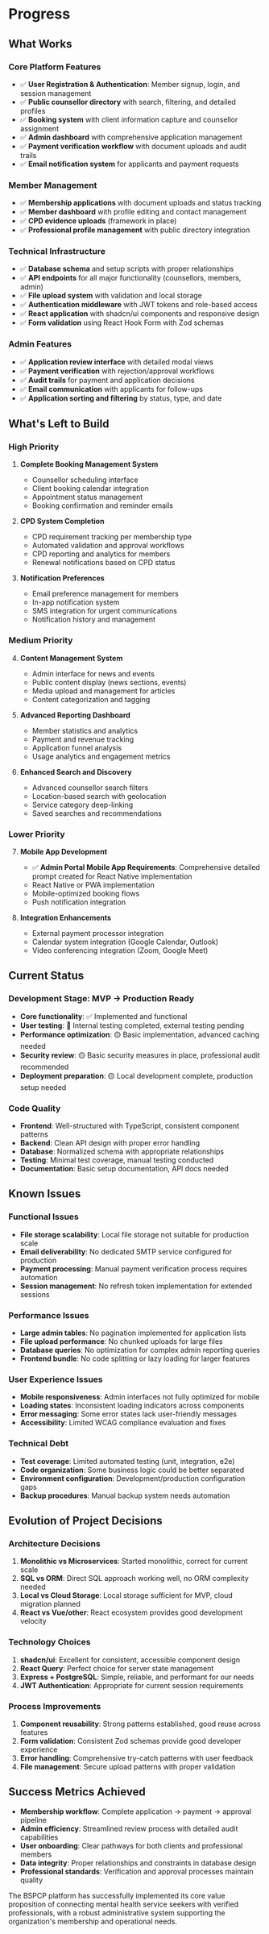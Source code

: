 # Progress

## What Works

### Core Platform Features
- ✅ **User Registration & Authentication**: Member signup, login, and session management
- ✅ **Public counsellor directory** with search, filtering, and detailed profiles
- ✅ **Booking system** with client information capture and counsellor assignment
- ✅ **Admin dashboard** with comprehensive application management
- ✅ **Payment verification workflow** with document uploads and audit trails
- ✅ **Email notification system** for applicants and payment requests

### Member Management
- ✅ **Membership applications** with document uploads and status tracking
- ✅ **Member dashboard** with profile editing and contact management
- ✅ **CPD evidence uploads** (framework in place)
- ✅ **Professional profile management** with public directory integration

### Technical Infrastructure
- ✅ **Database schema** and setup scripts with proper relationships
- ✅ **API endpoints** for all major functionality (counsellors, members, admin)
- ✅ **File upload system** with validation and local storage
- ✅ **Authentication middleware** with JWT tokens and role-based access
- ✅ **React application** with shadcn/ui components and responsive design
- ✅ **Form validation** using React Hook Form with Zod schemas

### Admin Features
- ✅ **Application review interface** with detailed modal views
- ✅ **Payment verification** with rejection/approval workflows
- ✅ **Audit trails** for payment and application decisions
- ✅ **Email communication** with applicants for follow-ups
- ✅ **Application sorting and filtering** by status, type, and date

## What's Left to Build

### High Priority
1. **Complete Booking Management System**
   - Counsellor scheduling interface
   - Client booking calendar integration
   - Appointment status management
   - Booking confirmation and reminder emails

2. **CPD System Completion**
   - CPD requirement tracking per membership type
   - Automated validation and approval workflows
   - CPD reporting and analytics for members
   - Renewal notifications based on CPD status

3. **Notification Preferences**
   - Email preference management for members
   - In-app notification system
   - SMS integration for urgent communications
   - Notification history and management

### Medium Priority
4. **Content Management System**
   - Admin interface for news and events
   - Public content display (news sections, events)
   - Media upload and management for articles
   - Content categorization and tagging

5. **Advanced Reporting Dashboard**
   - Member statistics and analytics
   - Payment and revenue tracking
   - Application funnel analysis
   - Usage analytics and engagement metrics

6. **Enhanced Search and Discovery**
   - Advanced counsellor search filters
   - Location-based search with geolocation
   - Service category deep-linking
   - Saved searches and recommendations

### Lower Priority
7. **Mobile App Development**
   - ✅ **Admin Portal Mobile App Requirements**: Comprehensive detailed prompt created for React Native implementation
   - React Native or PWA implementation
   - Mobile-optimized booking flows
   - Push notification integration

8. **Integration Enhancements**
   - External payment processor integration
   - Calendar system integration (Google Calendar, Outlook)
   - Video conferencing integration (Zoom, Google Meet)

## Current Status

### Development Stage: MVP → Production Ready
- **Core functionality**: ✅ Implemented and functional
- **User testing**: 🔄 Internal testing completed, external testing pending
- **Performance optimization**: 🟡 Basic implementation, advanced caching needed
- **Security review**: 🟡 Basic security measures in place, professional audit recommended
- **Deployment preparation**: 🟡 Local development complete, production setup needed

### Code Quality
- **Frontend**: Well-structured with TypeScript, consistent component patterns
- **Backend**: Clean API design with proper error handling
- **Database**: Normalized schema with appropriate relationships
- **Testing**: Minimal test coverage, manual testing conducted
- **Documentation**: Basic setup documentation, API docs needed

## Known Issues

### Functional Issues
- **File storage scalability**: Local file storage not suitable for production scale
- **Email deliverability**: No dedicated SMTP service configured for production
- **Payment processing**: Manual payment verification process requires automation
- **Session management**: No refresh token implementation for extended sessions

### Performance Issues
- **Large admin tables**: No pagination implemented for application lists
- **File upload performance**: No chunked uploads for large files
- **Database queries**: No optimization for complex admin reporting queries
- **Frontend bundle**: No code splitting or lazy loading for larger features

### User Experience Issues
- **Mobile responsiveness**: Admin interfaces not fully optimized for mobile
- **Loading states**: Inconsistent loading indicators across components
- **Error messaging**: Some error states lack user-friendly messages
- **Accessibility**: Limited WCAG compliance evaluation and fixes

### Technical Debt
- **Test coverage**: Limited automated testing (unit, integration, e2e)
- **Code organization**: Some business logic could be better separated
- **Environment configuration**: Development/production configuration gaps
- **Backup procedures**: Manual backup system needs automation

## Evolution of Project Decisions

### Architecture Decisions
1. **Monolithic vs Microservices**: Started monolithic, correct for current scale
2. **SQL vs ORM**: Direct SQL approach working well, no ORM complexity needed
3. **Local vs Cloud Storage**: Local storage sufficient for MVP, cloud migration planned
4. **React vs Vue/other**: React ecosystem provides good development velocity

### Technology Choices
1. **shadcn/ui**: Excellent for consistent, accessible component design
2. **React Query**: Perfect choice for server state management
3. **Express + PostgreSQL**: Simple, reliable, and performant for our needs
4. **JWT Authentication**: Appropriate for current session requirements

### Process Improvements
1. **Component reusability**: Strong patterns established, good reuse across features
2. **Form validation**: Consistent Zod schemas provide good developer experience
3. **Error handling**: Comprehensive try-catch patterns with user feedback
4. **File management**: Secure upload patterns with proper validation

## Success Metrics Achieved

- **Membership workflow**: Complete application → payment → approval pipeline
- **Admin efficiency**: Streamlined review process with detailed audit capabilities
- **User onboarding**: Clear pathways for both clients and professional members
- **Data integrity**: Proper relationships and constraints in database design
- **Professional standards**: Verification and approval processes maintain quality

The BSPCP platform has successfully implemented its core value proposition of connecting mental health service seekers with verified professionals, with a robust administrative system supporting the organization's membership and operational needs.
